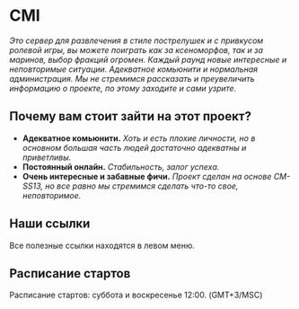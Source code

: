 <style>
:root {
    --bg_h: #1d2021;
    --bg:   #282828;
    --bg_s: #32302f;
}
#основное {
    background: url(https://cdn.discordapp.com/attachments/932662675048112198/988100686778601482/unknown.png);
}
</style>

<div id="информация"><h1 id="cmi">CMI</h1>
<p><em>Это сервер для развлечения в стиле пострелушек и с привкусом ролевой игры, вы можете поиграть как за ксеноморфов, так и за маринов, выбор фракций огромен. Каждый раунд новые интересные и неповторимые ситуации. Адекватное комьюнити и нормальная администрация. Мы не стремимся рассказать и преувеличить информацию о проекте, по этому заходите и сами узрите.</em></p>
<h2 id="причины-зайти-на-проект">Почему вам стоит зайти на этот проект?</h2>
<ul>
<li><strong>Адекватное комьюнити.</strong> <em>Хоть и есть плохие личности, но в основном большая часть людей достаточно адекватны и приветливы.</em></li>
<li><strong>Постоянный онлайн.</strong> <em>Стабильность, залог успеха.</em></li>
<li><strong>Очень интересные и забавные фичи.</strong> <em>Проект сделан на основе CM-SS13, но все равно мы стремимся сделать что-то свое, неповторимое.</em></li>
</ul>
<h2 id="наши-ссылки">Наши ссылки</h2>
<p>Все полезные ссылки находятся в левом меню.</p>
<h2 id="расписание">Расписание стартов</h2>
<p>Расписание стартов: суббота и воскресенье 12:00. (GMT+3/MSC)</p>
</div></div>
